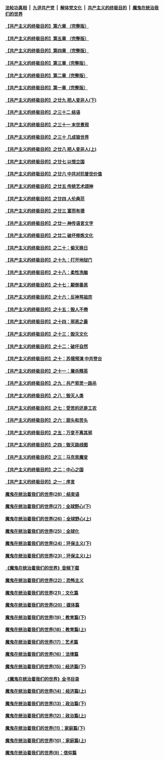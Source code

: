 

####  [法轮功真相](../../../../basic/blob/master/README.md?t=04240831) &nbsp;|&nbsp; [九评共产党](../../../../9ping.md/blob/master/README.md?t=04240831) &nbsp;|&nbsp; [解体党文化](../../../../jtdwh.md/blob/master/README.md?t=04240831)  &nbsp;|&nbsp; [共产主义的终极目的](../../../../gczydzjmd.md/blob/master/README.md?t=04240831) &nbsp;|&nbsp; [魔鬼在统治我们的世界](../../../../mgztzwmdsj.md/blob/master/README.md?t=04240831) 

#### [【共产主义的终极目的】第六章 （完整版）](../pages/nsc422/n11428913.md?t=04240831) 

#### [【共产主义的终极目的】第五章 （完整版）](../pages/nsc422/n11428912.md?t=04240831) 

#### [【共产主义的终极目的】第四章 （完整版）](../pages/nsc422/n11428907.md?t=04240831) 

#### [【共产主义的终极目的】第三章（完整版）](../pages/nsc422/n11428848.md?t=04240831) 

#### [【共产主义的终极目的】第二章（完整版）](../pages/nsc422/n11428831.md?t=04240831) 

#### [【共产主义的终极目的】第一章（完整版）](../pages/nsc422/n11417651.md?t=04240831) 

#### [【共产主义的终极目的】之廿九 把人变非人(下)](../pages/nsc422/n11344140.md?t=04240831) 

#### [【共产主义的终极目的】之三十二 结语](../pages/nsc422/n11360535.md?t=04240831) 

#### [【共产主义的终极目的】之三十一 末世景观](../pages/nsc422/n11351129.md?t=04240831) 

#### [【共产主义的终极目的】之三十 几成狼世界](../pages/nsc422/n11348280.md?t=04240831) 

#### [【共产主义的终极目的】之廿八 把人变非人(上)](../pages/nsc422/n11340492.md?t=04240831) 

#### [【共产主义的终极目的】之廿七 以恨立国](../pages/nsc422/n11336944.md?t=04240831) 

#### [【共产主义的终极目的】之廿六 中共对抗普世价值](../pages/nsc422/n11324785.md?t=04240831) 

#### [【共产主义的终极目的】之廿五 传统艺术颂神](../pages/nsc422/n11296396.md?t=04240831) 

#### [【共产主义的终极目的】之廿四 人伦典范](../pages/nsc422/n11296397.md?t=04240831) 

#### [【共产主义的终极目的】之廿三 富而有德](../pages/nsc422/n11283598.md?t=04240831) 

#### [【共产主义的终极目的】之廿一 神传语言文字](../pages/nsc422/n11263265.md?t=04240831) 

#### [【共产主义的终极目的】之廿二 破坏修炼文化](../pages/nsc422/n11245728.md?t=04240831) 

#### [【共产主义的终极目的】之二十：偷天换日](../pages/nsc422/n11238846.md?t=04240831) 

#### [【共产主义的终极目的】之十九：打开地狱门](../pages/nsc422/n11206376.md?t=04240831) 

#### [【共产主义的终极目的】之十八：柔性洗脑](../pages/nsc422/n11199994.md?t=04240831) 

#### [【共产主义的终极目的】之十七：颠倒善恶](../pages/nsc422/n11179782.md?t=04240831) 

#### [【共产主义的终极目的】之十六：反神骂祖宗](../pages/nsc422/n11166798.md?t=04240831) 

#### [【共产主义的终极目的】之十五：毁人不倦](../pages/nsc422/n11166792.md?t=04240831) 

#### [【共产主义的终极目的】之十四：邪恶之最](../pages/nsc422/n11150249.md?t=04240831) 

#### [【共产主义的终极目的】之十三：毁灭文化](../pages/nsc422/n11135227.md?t=04240831) 

#### [【共产主义的终极目的】之十二：破坏自然](../pages/nsc422/n11135214.md?t=04240831) 

#### [【共产主义的终极目的】之十：苏俄预演 中共登台](../pages/nsc422/n11118424.md?t=04240831) 

#### [【共产主义的终极目的】之十一：屠杀精英](../pages/nsc422/n11118442.md?t=04240831) 

#### [【共产主义的终极目的】之九：共产邪灵一路杀](../pages/nsc422/n11114139.md?t=04240831) 

#### [【共产主义的终极目的】之八：毁灭人类](../pages/nsc422/n11108503.md?t=04240831) 

#### [【共产主义的终极目的】之七：受苦的还是工农](../pages/nsc422/n11101809.md?t=04240831) 

#### [【共产主义的终极目的】之六：甜头和苦头](../pages/nsc422/n11096971.md?t=04240831) 

#### [【共产主义的终极目的】之五：万变不离其邪](../pages/nsc422/n11091285.md?t=04240831) 

#### [【共产主义的终极目的】之四：毁灭路线图](../pages/nsc422/n11086284.md?t=04240831) 

#### [【共产主义的终极目的】之三：马克思魔变](../pages/nsc422/n11061941.md?t=04240831) 

#### [【共产主义的终极目的】之二：中心之国](../pages/nsc422/n11047728.md?t=04240831) 

#### [【共产主义的终极目的】之一：序言](../pages/nsc422/n11086077.md?t=04240831) 

#### [魔鬼在统治着我们的世界(28)：结束语](../pages/nsc422/n10936246.md?t=04240831) 

#### [魔鬼在统治着我们的世界(27)：全球野心(下)](../pages/nsc422/n10928319.md?t=04240831) 

#### [魔鬼在统治着我们的世界(26)：全球野心(上)](../pages/nsc422/n10900318.md?t=04240831) 

#### [魔鬼在统治着我们的世界(25)：全球化](../pages/nsc422/n10788205.md?t=04240831) 

#### [魔鬼在统治着我们的世界(24)：环保主义(下)](../pages/nsc422/n10695307.md?t=04240831) 

#### [魔鬼在统治着我们的世界(23)：环保主义(上)](../pages/nsc422/n10688613.md?t=04240831) 

#### [《魔鬼在统治着我们的世界》音频下载](../pages/nsc422/n10635553.md?t=04240831) 

#### [魔鬼在统治着我们的世界(22)：恐怖主义](../pages/nsc422/n10614727.md?t=04240831) 

#### [魔鬼在统治着我们的世界(21)：文化篇](../pages/nsc422/n10597706.md?t=04240831) 

#### [魔鬼在统治着我们的世界(20)：媒体篇](../pages/nsc422/n10586579.md?t=04240831) 

#### [魔鬼在统治着我们的世界(19)：教育篇(下)](../pages/nsc422/n10564808.md?t=04240831) 

#### [魔鬼在统治着我们的世界(18)：教育篇(上)](../pages/nsc422/n10526970.md?t=04240831) 

#### [魔鬼在统治着我们的世界(17)：艺术篇](../pages/nsc422/n10499093.md?t=04240831) 

#### [魔鬼在统治着我们的世界(16)：法律篇](../pages/nsc422/n10485969.md?t=04240831) 

#### [魔鬼在统治着我们的世界(15)：经济篇(下)](../pages/nsc422/n10469975.md?t=04240831) 

#### [《魔鬼在统治着我们的世界》全书目录](../pages/nsc422/n10464261.md?t=04240831) 

#### [魔鬼在统治着我们的世界(14)：经济篇(上)](../pages/nsc422/n10457370.md?t=04240831) 

#### [魔鬼在统治着我们的世界(13)：政治篇(下)](../pages/nsc422/n10448270.md?t=04240831) 

#### [魔鬼在统治着我们的世界(12)：政治篇(上)](../pages/nsc422/n10444576.md?t=04240831) 

#### [魔鬼在统治着我们的世界(11)：家庭篇(下)](../pages/nsc422/n10440961.md?t=04240831) 

#### [魔鬼在统治着我们的世界(10)：家庭篇(上)](../pages/nsc422/n10435448.md?t=04240831) 

#### [魔鬼在统治着我们的世界(9)：信仰篇](../pages/nsc422/n10432159.md?t=04240831) 

